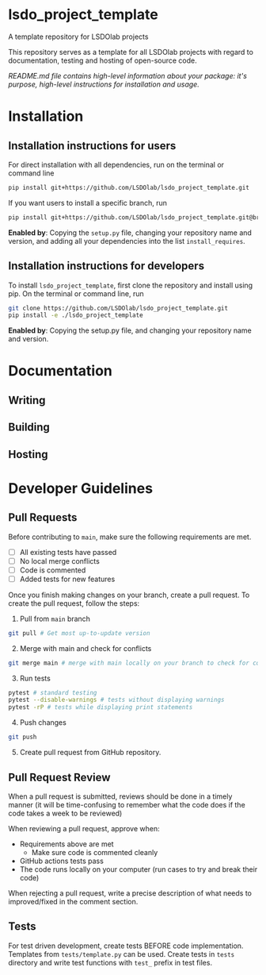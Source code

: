 # lsdo_project_template
A template repository for LSDOlab projects

This repository serves as a template for all LSDOlab projects with regard to documentation, testing and hosting of open-source code.

*README.md file contains high-level information about your package: it's purpose, high-level instructions for installation and usage.*

# Installation

## Installation instructions for users
For direct installation with all dependencies, run on the terminal or command line
```sh
pip install git+https://github.com/LSDOlab/lsdo_project_template.git
```
If you want users to install a specific branch, run
```sh
pip install git+https://github.com/LSDOlab/lsdo_project_template.git@branch
```

**Enabled by**: Copying the `setup.py` file, changing your repository name and version, 
and adding all your dependencies into the list `install_requires`.

## Installation instructions for developers
To install `lsdo_project_template`, first clone the repository and install using pip.
On the terminal or command line, run
```sh
git clone https://github.com/LSDOlab/lsdo_project_template.git
pip install -e ./lsdo_project_template
```
**Enabled by**: Copying the setup.py file, and changing your repository name and version.

# Documentation

## Writing

## Building

## Hosting

# Developer Guidelines

## Pull Requests
Before contributing to `main`, make sure the following requirements are met.
- [ ] All existing tests have passed
- [ ] No local merge conflicts
- [ ] Code is commented
- [ ] Added tests for new features

Once you finish making changes  on your branch, create a pull request.
To create the pull request, follow the steps:

1. Pull from `main` branch
```sh
git pull # Get most up-to-update version
```
2. Merge with main and check for conflicts
```sh
git merge main # merge with main locally on your branch to check for conflicts
```
3. Run tests
```sh
pytest # standard testing
pytest --disable-warnings # tests without displaying warnings
pytest -rP # tests while displaying print statements
```

4. Push changes

```sh
git push
```

5. Create pull request from GitHub repository.

## Pull Request Review
When a pull request is submitted, reviews should be done in a timely manner (it will be time-confusing to remember what the code does if the code takes a week to be reviewed)

When reviewing a pull request, approve when:
 - Requirements above are met
   - Make sure code is commented cleanly 
 - GitHub actions tests pass
 - The code runs locally on your computer (run cases to try and break their code)

When rejecting a pull request, write a precise description of what needs to improved/fixed in the comment section.

## Tests
For test driven development, create tests BEFORE code implementation.
Templates from `tests/template.py` can be used. Create tests in `tests` directory and write test functions with `test_` prefix in test files.
